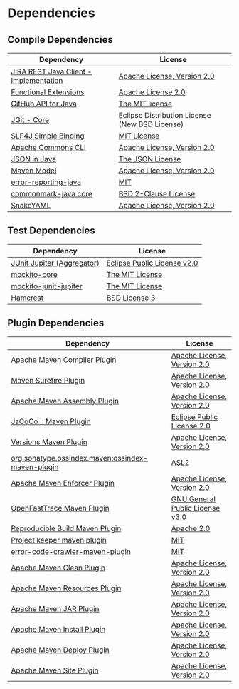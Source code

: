<!-- @formatter:off -->
# Dependencies

## Compile Dependencies

| Dependency                                  | License                                        |
| ------------------------------------------- | ---------------------------------------------- |
| [JIRA REST Java Client - Implementation][0] | [Apache License, Version 2.0][1]               |
| [Functional Extensions][2]                  | [Apache License 2.0][1]                        |
| [GitHub API for Java][4]                    | [The MIT license][5]                           |
| [JGit - Core][6]                            | Eclipse Distribution License (New BSD License) |
| [SLF4J Simple Binding][7]                   | [MIT License][8]                               |
| [Apache Commons CLI][9]                     | [Apache License, Version 2.0][10]              |
| [JSON in Java][11]                          | [The JSON License][12]                         |
| [Maven Model][13]                           | [Apache License, Version 2.0][10]              |
| [error-reporting-java][15]                  | [MIT][16]                                      |
| [commonmark-java core][17]                  | [BSD 2-Clause License][18]                     |
| [SnakeYAML][19]                             | [Apache License, Version 2.0][20]              |

## Test Dependencies

| Dependency                       | License                           |
| -------------------------------- | --------------------------------- |
| [JUnit Jupiter (Aggregator)][21] | [Eclipse Public License v2.0][22] |
| [mockito-core][23]               | [The MIT License][24]             |
| [mockito-junit-jupiter][23]      | [The MIT License][24]             |
| [Hamcrest][27]                   | [BSD License 3][28]               |

## Plugin Dependencies

| Dependency                                              | License                               |
| ------------------------------------------------------- | ------------------------------------- |
| [Apache Maven Compiler Plugin][29]                      | [Apache License, Version 2.0][10]     |
| [Maven Surefire Plugin][31]                             | [Apache License, Version 2.0][10]     |
| [Apache Maven Assembly Plugin][33]                      | [Apache License, Version 2.0][10]     |
| [JaCoCo :: Maven Plugin][35]                            | [Eclipse Public License 2.0][36]      |
| [Versions Maven Plugin][37]                             | [Apache License, Version 2.0][10]     |
| [org.sonatype.ossindex.maven:ossindex-maven-plugin][39] | [ASL2][20]                            |
| [Apache Maven Enforcer Plugin][41]                      | [Apache License, Version 2.0][10]     |
| [OpenFastTrace Maven Plugin][43]                        | [GNU General Public License v3.0][44] |
| [Reproducible Build Maven Plugin][45]                   | [Apache 2.0][20]                      |
| [Project keeper maven plugin][47]                       | [MIT][16]                             |
| [error-code-crawler-maven-plugin][49]                   | [MIT][16]                             |
| [Apache Maven Clean Plugin][51]                         | [Apache License, Version 2.0][10]     |
| [Apache Maven Resources Plugin][53]                     | [Apache License, Version 2.0][10]     |
| [Apache Maven JAR Plugin][55]                           | [Apache License, Version 2.0][10]     |
| [Apache Maven Install Plugin][57]                       | [Apache License, Version 2.0][20]     |
| [Apache Maven Deploy Plugin][59]                        | [Apache License, Version 2.0][20]     |
| [Apache Maven Site Plugin][61]                          | [Apache License, Version 2.0][10]     |

[47]: https://github.com/exasol/project-keeper-maven-plugin
[1]: http://www.apache.org/licenses/LICENSE-2.0
[15]: https://github.com/exasol/error-reporting-java
[5]: https://www.opensource.org/licenses/mit-license.php
[13]: https://maven.apache.org/ref/3.8.3/maven-model/
[17]: https://github.com/commonmark/commonmark-java
[20]: http://www.apache.org/licenses/LICENSE-2.0.txt
[31]: https://maven.apache.org/surefire/maven-surefire-plugin/
[16]: https://opensource.org/licenses/MIT
[23]: https://github.com/mockito/mockito
[37]: http://www.mojohaus.org/versions-maven-plugin/
[28]: http://opensource.org/licenses/BSD-3-Clause
[29]: https://maven.apache.org/plugins/maven-compiler-plugin/
[18]: http://opensource.org/licenses/BSD-2-Clause
[53]: https://maven.apache.org/plugins/maven-resources-plugin/
[43]: https://github.com/itsallcode/openfasttrace-maven-plugin
[51]: https://maven.apache.org/plugins/maven-clean-plugin/
[36]: https://www.eclipse.org/legal/epl-2.0/
[35]: https://www.jacoco.org/jacoco/trunk/doc/maven.html
[24]: https://github.com/mockito/mockito/blob/main/LICENSE
[45]: http://zlika.github.io/reproducible-build-maven-plugin
[61]: https://maven.apache.org/plugins/maven-site-plugin/
[44]: https://www.gnu.org/licenses/gpl-3.0.html
[8]: http://www.opensource.org/licenses/mit-license.php
[10]: https://www.apache.org/licenses/LICENSE-2.0.txt
[41]: https://maven.apache.org/enforcer/maven-enforcer-plugin/
[19]: https://bitbucket.org/asomov/snakeyaml/src/master/
[22]: https://www.eclipse.org/legal/epl-v20.html
[57]: http://maven.apache.org/plugins/maven-install-plugin/
[9]: http://commons.apache.org/proper/commons-cli/
[21]: https://junit.org/junit5/
[39]: https://sonatype.github.io/ossindex-maven/maven-plugin/
[2]: https://bitbucket.org/atlassian/fugue/src/master/
[6]: https://www.eclipse.org/jgit/
[27]: http://hamcrest.org/JavaHamcrest/
[7]: http://www.slf4j.org
[59]: http://maven.apache.org/plugins/maven-deploy-plugin/
[4]: https://github-api.kohsuke.org/
[0]: https://bitbucket.org/atlassian/jira-rest-java-client/src/master/
[11]: https://github.com/douglascrockford/JSON-java
[49]: https://github.com/exasol/error-code-crawler-maven-plugin
[55]: https://maven.apache.org/plugins/maven-jar-plugin/
[12]: http://json.org/license.html
[33]: https://maven.apache.org/plugins/maven-assembly-plugin/
